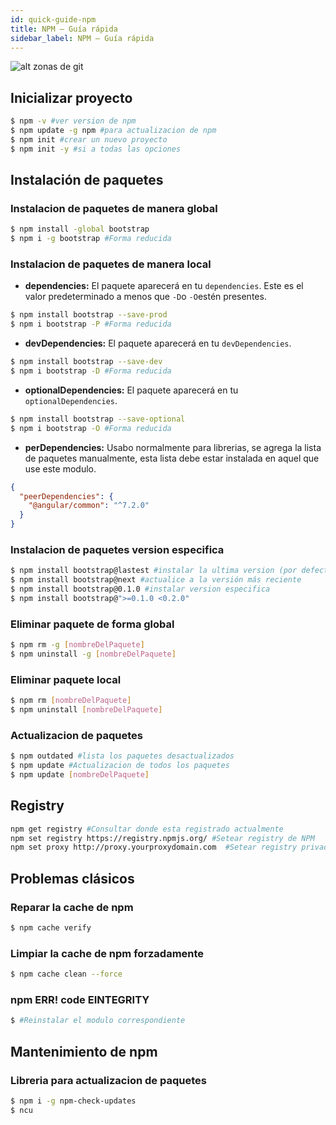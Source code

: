 ```yaml
---
id: quick-guide-npm
title: NPM – Guía rápida
sidebar_label: NPM – Guía rápida
---
```

![alt zonas de git](https://codigoonclick.com/wp-content/uploads/2019/05/npm-nodejs.jpeg)

Inicializar proyecto
-------
```bash
$ npm -v #ver version de npm 
$ npm update -g npm #para actualizacion de npm
$ npm init #crear un nuevo proyecto
$ npm init -y #si a todas las opciones
```

Instalación de paquetes
-------
### Instalacion de paquetes de manera global

```bash
$ npm install -global bootstrap 
$ npm i -g bootstrap #Forma reducida
```
### Instalacion de paquetes de manera local

- **dependencies:** El paquete aparecerá en tu `dependencies`. Este es el valor predeterminado a menos que `-D`o `-O`estén presentes.
```bash
$ npm install bootstrap --save-prod
$ npm i bootstrap -P #Forma reducida
```
- **devDependencies:** El paquete aparecerá en tu `devDependencies`.
```bash
$ npm install bootstrap --save-dev
$ npm i bootstrap -D #Forma reducida
```
- **optionalDependencies:** El paquete aparecerá en tu `optionalDependencies`.
```bash
$ npm install bootstrap --save-optional
$ npm i bootstrap -O #Forma reducida
```
- **perDependencies:** Usabo normalmente para librerias, se agrega la lista de paquetes manualmente, esta 
lista debe estar instalada en aquel que use este modulo.

```json
{
  "peerDependencies": {
    "@angular/common": "^7.2.0"
  }
}

```

### Instalacion de paquetes version especifica
```bash
$ npm install bootstrap@lastest #instalar la ultima version (por defecto)
$ npm install bootstrap@next #actualice a la versión más reciente
$ npm install bootstrap@0.1.0 #instalar version especifica
$ npm install bootstrap@">=0.1.0 <0.2.0"
```
### Eliminar paquete de forma global
```bash
$ npm rm -g [nombreDelPaquete]
$ npm uninstall -g [nombreDelPaquete]
```

### Eliminar paquete local
```bash
$ npm rm [nombreDelPaquete]
$ npm uninstall [nombreDelPaquete]
```
### Actualizacion de paquetes
```bash
$ npm outdated #lista los paquetes desactualizados
$ npm update #Actualizacion de todos los paquetes
$ npm update [nombreDelPaquete]
```
Registry
-------
```bash
npm get registry #Consultar donde esta registrado actualmente
npm set registry https://registry.npmjs.org/ #Setear registry de NPM
npm set proxy http://proxy.yourproxydomain.com  #Setear registry privado
```

Problemas clásicos
-------

### Reparar la cache de npm
```bash
$ npm cache verify
```
### Limpiar la cache de npm forzadamente
```bash
$ npm cache clean --force
```
### npm ERR! code EINTEGRITY
```bash
$ #Reinstalar el modulo correspondiente
```
Mantenimiento de npm
-------
### Libreria para actualizacion de paquetes
```bash
$ npm i -g npm-check-updates
$ ncu
```

